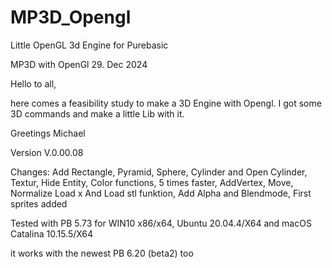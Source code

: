 # MP3D_Opengl
Little OpenGL 3d Engine for Purebasic 

MP3D with OpenGl   29. Dec 2024

Hello to all,

here comes a feasibility study to make a 3D Engine with Opengl. I got some 3D commands and make a little Lib with it.

Greetings Michael 

Version V.0.00.08

Changes: Add Rectangle, Pyramid, Sphere, Cylinder and Open Cylinder, Textur, Hide Entity, Color functions, 5 times faster,
AddVertex, Move, Normalize Load x And Load stl funktion, Add Alpha and Blendmode, First sprites added

Tested with PB 5.73 for WIN10 x86/x64, Ubuntu 20.04.4/X64 and macOS Catalina 10.15.5/X64

it works with the newest PB 6.20 (beta2) too
